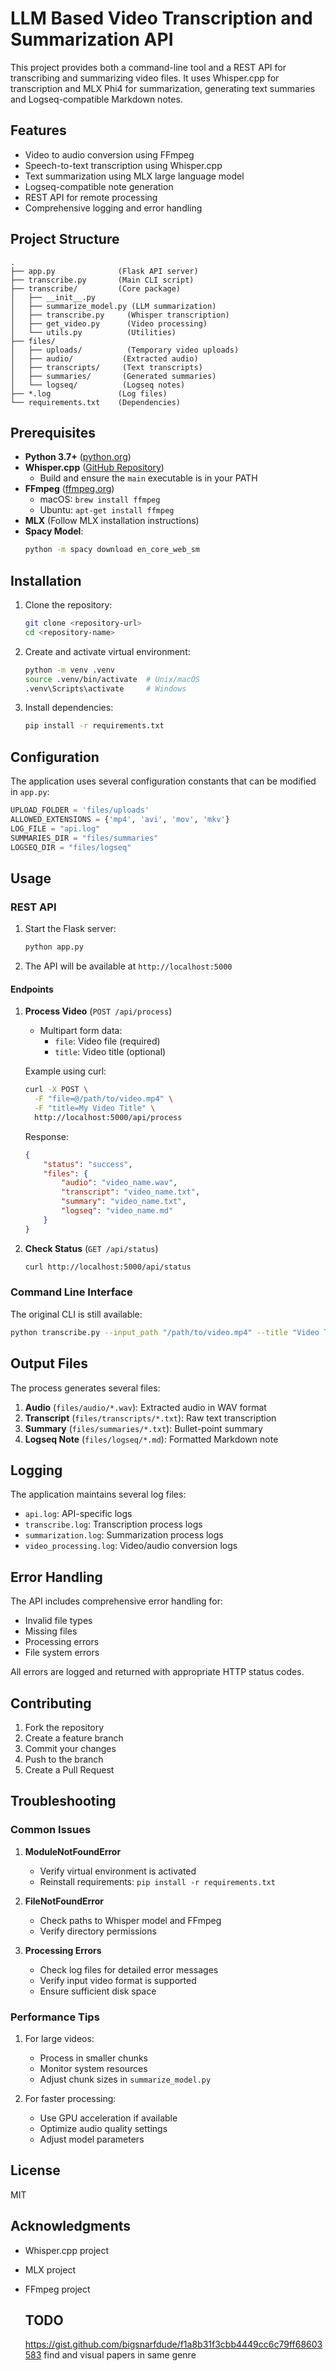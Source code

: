 # LLM Based Video Transcription and Summarization API

This project provides both a command-line tool and a REST API for transcribing and summarizing video files. It uses Whisper.cpp for transcription and MLX Phi4 for summarization, generating text summaries and Logseq-compatible Markdown notes.

## Features

- Video to audio conversion using FFmpeg
- Speech-to-text transcription using Whisper.cpp
- Text summarization using MLX large language model
- Logseq-compatible note generation
- REST API for remote processing
- Comprehensive logging and error handling

## Project Structure

```
.
├── app.py              (Flask API server)
├── transcribe.py       (Main CLI script)
├── transcribe/         (Core package)
│   ├── __init__.py
│   ├── summarize_model.py (LLM summarization)
│   ├── transcribe.py     (Whisper transcription)
│   ├── get_video.py      (Video processing)
│   └── utils.py          (Utilities)
├── files/
│   ├── uploads/          (Temporary video uploads)
│   ├── audio/           (Extracted audio)
│   ├── transcripts/     (Text transcripts)
│   ├── summaries/       (Generated summaries)
│   └── logseq/          (Logseq notes)
├── *.log               (Log files)
└── requirements.txt    (Dependencies)
```

## Prerequisites

- **Python 3.7+** ([python.org](https://python.org/))
- **Whisper.cpp** ([GitHub Repository](https://github.com/ggerganov/whisper.cpp))
  - Build and ensure the `main` executable is in your PATH
- **FFmpeg** ([ffmpeg.org](https://ffmpeg.org/))
  - macOS: `brew install ffmpeg`
  - Ubuntu: `apt-get install ffmpeg`
- **MLX** (Follow MLX installation instructions)
- **Spacy Model**:
  ```bash
  python -m spacy download en_core_web_sm
  ```

## Installation

1. Clone the repository:
   ```bash
   git clone <repository-url>
   cd <repository-name>
   ```

2. Create and activate virtual environment:
   ```bash
   python -m venv .venv
   source .venv/bin/activate  # Unix/macOS
   .venv\Scripts\activate     # Windows
   ```

3. Install dependencies:
   ```bash
   pip install -r requirements.txt
   ```

## Configuration

The application uses several configuration constants that can be modified in `app.py`:

```python
UPLOAD_FOLDER = 'files/uploads'
ALLOWED_EXTENSIONS = {'mp4', 'avi', 'mov', 'mkv'}
LOG_FILE = "api.log"
SUMMARIES_DIR = "files/summaries"
LOGSEQ_DIR = "files/logseq"
```

## Usage

### REST API

1. Start the Flask server:
   ```bash
   python app.py
   ```

2. The API will be available at `http://localhost:5000`

#### Endpoints

1. **Process Video** (`POST /api/process`)
   - Multipart form data:
     - `file`: Video file (required)
     - `title`: Video title (optional)
   
   Example using curl:
   ```bash
   curl -X POST \
     -F "file=@/path/to/video.mp4" \
     -F "title=My Video Title" \
     http://localhost:5000/api/process
   ```

   Response:
   ```json
   {
       "status": "success",
       "files": {
           "audio": "video_name.wav",
           "transcript": "video_name.txt",
           "summary": "video_name.txt",
           "logseq": "video_name.md"
       }
   }
   ```

2. **Check Status** (`GET /api/status`)
   ```bash
   curl http://localhost:5000/api/status
   ```

### Command Line Interface

The original CLI is still available:

```bash
python transcribe.py --input_path "/path/to/video.mp4" --title "Video Title"
```

## Output Files

The process generates several files:

1. **Audio** (`files/audio/*.wav`): Extracted audio in WAV format
2. **Transcript** (`files/transcripts/*.txt`): Raw text transcription
3. **Summary** (`files/summaries/*.txt`): Bullet-point summary
4. **Logseq Note** (`files/logseq/*.md`): Formatted Markdown note

## Logging

The application maintains several log files:
- `api.log`: API-specific logs
- `transcribe.log`: Transcription process logs
- `summarization.log`: Summarization process logs
- `video_processing.log`: Video/audio conversion logs

## Error Handling

The API includes comprehensive error handling for:
- Invalid file types
- Missing files
- Processing errors
- File system errors

All errors are logged and returned with appropriate HTTP status codes.

## Contributing

1. Fork the repository
2. Create a feature branch
3. Commit your changes
4. Push to the branch
5. Create a Pull Request

## Troubleshooting

### Common Issues

1. **ModuleNotFoundError**
   - Verify virtual environment is activated
   - Reinstall requirements: `pip install -r requirements.txt`

2. **FileNotFoundError**
   - Check paths to Whisper model and FFmpeg
   - Verify directory permissions

3. **Processing Errors**
   - Check log files for detailed error messages
   - Verify input video format is supported
   - Ensure sufficient disk space

### Performance Tips

1. For large videos:
   - Process in smaller chunks
   - Monitor system resources
   - Adjust chunk sizes in `summarize_model.py`

2. For faster processing:
   - Use GPU acceleration if available
   - Optimize audio quality settings
   - Adjust model parameters

## License

MIT

## Acknowledgments

- Whisper.cpp project
- MLX project
- FFmpeg project

  ## TODO
  https://gist.github.com/bigsnarfdude/f1a8b31f3cbb4449cc6c79ff68603583 find and visual papers in same genre
